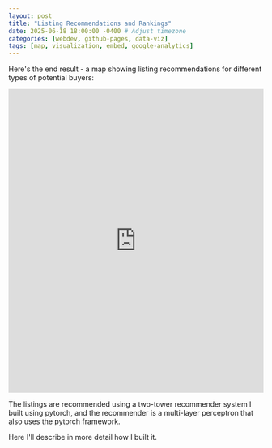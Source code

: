 ```yaml
---
layout: post
title: "Listing Recommendations and Rankings"
date: 2025-06-18 18:00:00 -0400 # Adjust timezone
categories: [webdev, github-pages, data-viz]
tags: [map, visualization, embed, google-analytics]
---
```


Here's the end result - a map showing listing recommendations for different types of potential buyers:
<iframe src="https://hatueyforge.github.io/prlistingrecommender/" width="100%" height="600px" frameborder="0" allowfullscreen></iframe>

The listings are recommended using a two-tower recommender system I built using pytorch, and the recommender is a multi-layer perceptron that also uses the pytorch framework.

Here I'll describe in more detail how I built it.

